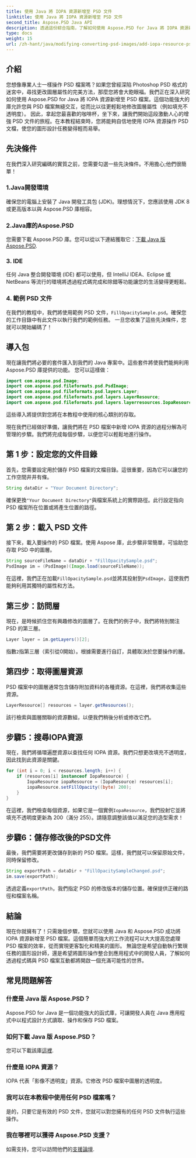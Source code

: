 ```yaml
---
title: 使用 Java 將 IOPA 資源新增至 PSD 文件
linktitle: 使用 Java 將 IOPA 資源新增至 PSD 文件
second_title: Aspose.PSD Java API
description: 透過這份綜合指南，了解如何使用 Aspose.PSD for Java 將 IOPA 資源新增至 PSD 檔案。有效圖形操作的簡單步驟。
type: docs
weight: 15
url: /zh-hant/java/modifying-converting-psd-images/add-iopa-resource-psd-files/
---
```

## 介紹
您想像專業人士一樣操作 PSD 檔案嗎？如果您曾經深陷 Photoshop PSD 格式的迷宮中，尋找更改圖層屬性的完美方法，那麼您將會大飽眼福。我們正在深入研究如何使用 Aspose.PSD for Java 將 IOPA 資源新增至 PSD 檔案。這個功能強大的庫允許您與 PSD 檔案無縫交互，從而比以往更輕鬆地修改圖層屬性（例如填充不透明度）。
因此，拿起您最喜歡的咖啡杯，坐下來，讓我們開始這段激動人心的增強 PSD 文件的旅程。在本教程結束時，您將能夠自信地使用 IOPA 資源操作 PSD 文檔，使您的圖形設計任務變得輕而易舉。
## 先決條件
在我們深入研究編碼的實質之前，您需要勾選一些先決條件。不用擔心;他們很簡單！
### 1.Java開發環境
確保您的電腦上安裝了 Java 開發工具包 (JDK)。理想情況下，您應該使用 JDK 8 或更高版本以與 Aspose.PSD 庫相容。 
### 2.Java庫的Aspose.PSD
您需要下載 Aspose.PSD 庫。您可以從以下連結獲取它：[下載 Java 版 Aspose.PSD](https://releases.aspose.com/psd/java/).
### 3. IDE
任何 Java 整合開發環境 (IDE) 都可以使用，但 IntelliJ IDEA、Eclipse 或 NetBeans 等流行的環境將透過程式碼完成和除錯等功能讓您的生活變得更輕鬆。
### 4. 範例 PSD 文件
在我們的教程中，我們將使用範例 PSD 文件，`FillOpacitySample.psd`。確保您的工作目錄中有此文件以執行我們的範例任務。
一旦您收集了這些先決條件，您就可以開始編碼了！
## 導入包
現在讓我們將必要的套件匯入到我們的 Java 專案中。這些套件將使我們能夠利用 Aspose.PSD 庫提供的功能。
您可以這樣做：
```java
import com.aspose.psd.Image;
import com.aspose.psd.fileformats.psd.PsdImage;
import com.aspose.psd.fileformats.psd.layers.Layer;
import com.aspose.psd.fileformats.psd.layers.LayerResource;
import com.aspose.psd.fileformats.psd.layers.layerresources.IopaResource;
```
這些導入將提供對您將在本教程中使用的核心類別的存取。 

現在我們已經做好準備，讓我們將在 PSD 檔案中新增 IOPA 資源的過程分解為可管理的步驟。我們將完成每個步驟，以便您可以輕鬆地進行操作。
## 第 1 步：設定您的文件目錄
首先，您需要設定用於儲存 PSD 檔案的文檔目錄。這很重要，因為它可以讓您的工作空間井井有條。
```java
String dataDir = "Your Document Directory";
```
確保更換`"Your Document Directory"`與檔案系統上的實際路徑。此行設定指向 PSD 檔案所在位置或將產生位置的路徑。
## 第 2 步：載入 PSD 文件 
接下來，載入要操作的 PSD 檔案。使用 Aspose 庫，此步驟非常簡單，可協助您存取 PSD 中的圖層。
```java
String sourceFileName = dataDir + "FillOpacitySample.psd";
PsdImage im = (PsdImage)(Image.load(sourceFileName));
```
在這裡，我們正在加載`FillOpacitySample.psd`並將其投射到`PsdImage`，這使我們能夠利用其獨特的屬性和方法。 
## 第三步：訪問層 
現在，是時候抓住您有興趣修改的圖層了。在我們的例子中，我們將特別關注 PSD 的第三層。
```java
Layer layer = im.getLayers()[2];
```
指數`2`指第三層（索引從0開始）。根據需要進行自訂，具體取決於您要操作的層。
## 第四步：取得圖層資源 
PSD 檔案中的圖層通常包含儲存附加資料的各種資源。在這裡，我們將收集這些資源。
```java
LayerResource[] resources = layer.getResources();
```
該行檢索與圖層關聯的資源數組，以便我們稍後分析或修改它們。
## 步驟5：搜尋IOPA資源 
現在，我們將循環遍歷資源以查找任何 IOPA 資源。我們只想更改填充不透明度，因此找到此資源是關鍵。
```java
for (int i = 0; i < resources.length; i++) {
    if (resources[i] instanceof IopaResource) {
        IopaResource iopaResource = (IopaResource) resources[i];
        iopaResource.setFillOpacity((byte) 200);
    }
}
```
在這裡，我們檢查每個資源，如果它是一個實例`IopaResource`，我們投射它並將填充不透明度更新為 200（滿分 255）。請隨意調整該值以滿足您的造型需求！
## 步驟6：儲存修改後的PSD文件
最後，我們需要將更改儲存到新的 PSD 檔案。這樣，我們就可以保留原始文件，同時保留修改。
```java
String exportPath = dataDir + "FillOpacitySampleChanged.psd";
im.save(exportPath);
```
透過定義`exportPath`，我們指定 PSD 的修改版本的儲存位置。確保提供正確的路徑和檔案名稱。
## 結論
現在你就擁有了！只需幾個步驟，您就可以使用 Java 和 Aspose.PSD 成功將 IOPA 資源新增至 PSD 檔案。這個簡單而強大的工作流程可以大大提高您處理 PSD 檔案的效率，從而實現更客製化和精美的圖形。
無論您是希望自動執行繁瑣任務的圖形設計師，還是希望將圖形操作整合到應用程式中的開發人員，了解如何透過程式碼與 PSD 檔案互動都將開啟一個充滿可能性的世界。
## 常見問題解答
### 什麼是 Java 版 Aspose.PSD？  
Aspose.PSD for Java 是一個功能強大的函式庫，可讓開發人員在 Java 應用程式中以程式設計方式讀取、操作和保存 PSD 檔案。
### 如何下載 Java 版 Aspose.PSD？  
您可以下載該庫[這裡](https://releases.aspose.com/psd/java/).
### 什麼是 IOPA 資源？  
IOPA 代表「影像不透明度」資源。它修改 PSD 檔案中圖層的透明度。
### 我可以在本教程中使用任何 PSD 檔案嗎？  
是的，只要它是有效的 PSD 文件，您就可以對您擁有的任何 PSD 文件執行這些操作。
### 我在哪裡可以獲得 Aspose.PSD 支援？  
如需支持，您可以訪問他們的[支援論壇](https://forum.aspose.com/c/psd/34).